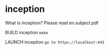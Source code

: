 # inception

What is inception? Please read en.subject.pdf

BUILD inception ``make``

LAUNCH inception ``go to https://localhost:443``
